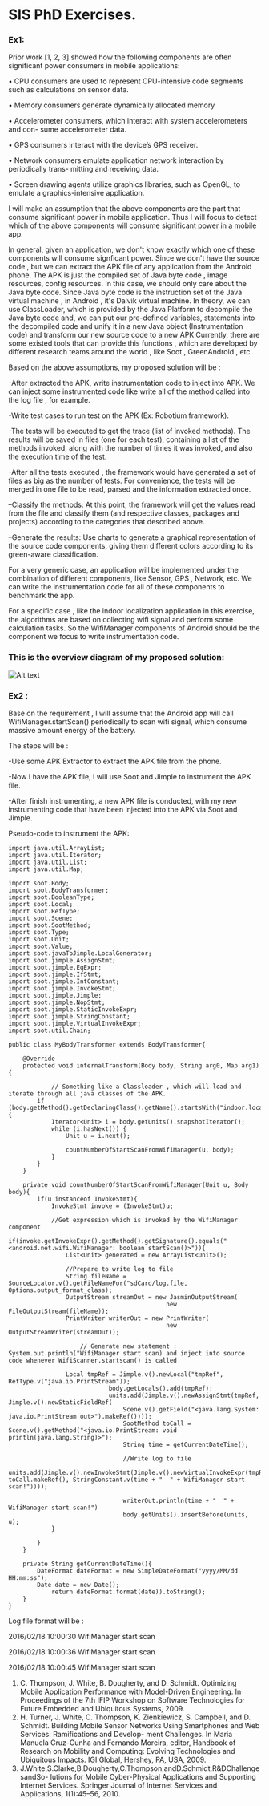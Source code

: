 # SIS PhD Exercises.

### Ex1:

Prior work [1, 2, 3] showed how the following components are often significant power consumers in mobile applications:

• CPU consumers are used to represent CPU-intensive code segments such as calculations on sensor data.

• Memory consumers generate dynamically allocated memory

• Accelerometer consumers, which interact with system accelerometers and con- sume accelerometer data.

• GPS consumers interact with the device’s GPS receiver.

• Network consumers emulate application network interaction by periodically trans- mitting and receiving data.

• Screen drawing agents utilize graphics libraries, such as OpenGL, to emulate a graphics-intensive application.

I will make an assumption that the above components are the part that consume significant power in mobile application. Thus I will focus to detect which of the above components will consume significant power in a mobile app.

In general, given an application, we don't know exactly which one of these components will consume signficant power. Since we don't have the source code , but we can extract the APK file of any application from the Android phone. The APK is just the compiled set of Java byte code , image resources, config resources. In this case, we should only care about the Java byte code. Since Java byte code is the instruction set of the Java virtual machine  , in Android , it's Dalvik virtual machine. In theory, we can use ClassLoader, which is provided by the Java Platform to decompile the Java byte code and, we can put our pre-defined variables, statements into the decompiled code and unify it in a new Java object (Instrumentation code) and transform our new source code to a new APK.Currently, there are some existed tools that can provide this functions , which are developed by different research teams around the world , like Soot , GreenAndroid , etc

Based on the above assumptions, my proposed solution will be :

-After extracted the APK, write instrumentation code to inject into APK. We can inject some instrumented code like write all of the method called into the log file , for example.

-Write test cases to run test on the APK (Ex: Robotium framework).

-The tests will be executed to get the trace (list of invoked methods). The results will be saved in files (one for each test), containing a list of the methods invoked, along with the number of times it was invoked, and also the execution time of the test.

-After all the tests executed , the framework would have generated a set of files as big as the number of tests. For convenience, the tests will be merged in one file to be read, parsed and the information extracted once.

–Classify the methods: At this point, the framework will get the values read from the file and classify them (and respective classes, packages and projects) according to the categories that described above.

–Generate the results: Use charts to generate a graphical representation of the source code components, giving them different colors according to its green-aware classification.

For a very generic case, an application will be implemented under the combination of different components, like Sensor, GPS , Network, etc. We can write the instrumentation code for all of these components to benchmark the app. 

For a specific case , like the indoor localization application in this exercise, the algorithms are based on collecting wifi signal and perform some calculation tasks. So the WifiManager components of Android should be the component we focus to write instrumentation code.

### This is the overview diagram of my proposed solution:
![Alt text](step.png)

### Ex2 :

Base on the requirement , I will assume that the Android app will call WifiManager.startScan() periodically to scan wifi signal, which consume massive amount energy of the battery.

The steps will be :

-Use some APK Extractor to extract the APK file from the phone.

-Now I have the APK file, I will use Soot and Jimple to instrument the APK file.

-After finish instrumenting, a new APK file is conducted, with my new instrumenting code that have been injected into the APK via Soot and Jimple.

Pseudo-code to instrument the APK:

```
import java.util.ArrayList;
import java.util.Iterator;
import java.util.List;
import java.util.Map;

import soot.Body;
import soot.BodyTransformer;
import soot.BooleanType;
import soot.Local;
import soot.RefType;
import soot.Scene;
import soot.SootMethod;
import soot.Type;
import soot.Unit;
import soot.Value;
import soot.javaToJimple.LocalGenerator;
import soot.jimple.AssignStmt;
import soot.jimple.EqExpr;
import soot.jimple.IfStmt;
import soot.jimple.IntConstant;
import soot.jimple.InvokeStmt;
import soot.jimple.Jimple;
import soot.jimple.NopStmt;
import soot.jimple.StaticInvokeExpr;
import soot.jimple.StringConstant;
import soot.jimple.VirtualInvokeExpr;
import soot.util.Chain;

public class MyBodyTransformer extends BodyTransformer{

	@Override
	protected void internalTransform(Body body, String arg0, Map arg1) {
	
	        // Something like a Classloader , which will load and iterate through all java classes of the APK.
		if (body.getMethod().getDeclaringClass().getName().startsWith("indoor.localiaztion")) {
			Iterator<Unit> i = body.getUnits().snapshotIterator();
			while (i.hasNext()) {
				Unit u = i.next();

				countNumberOfStartScanFromWifiManager(u, body);
			}
		}
	}

	private void countNumberOfStartScanFromWifiManager(Unit u, Body body){		
		if(u instanceof InvokeStmt){
			InvokeStmt invoke = (InvokeStmt)u;
			
			//Get expression which is invoked by the WifiManager component
			if(invoke.getInvokeExpr().getMethod().getSignature().equals("<android.net.wifi.WifiManager: boolean startScan()>")){
				List<Unit> generated = new ArrayList<Unit>();
				
				//Prepare to write log to file
				String fileName = SourceLocator.v().getFileNameFor("sdCard/log.file, Options.output_format_class);
				OutputStream streamOut = new JasminOutputStream(
		                                    new FileOutputStream(fileName));
				PrintWriter writerOut = new PrintWriter(
		                                    new OutputStreamWriter(streamOut));
		                                    
			        // Generate new statement : System.out.println("WifiManager start scan) and inject into source code whenever WifiScanner.startscan() is called 
			        
				Local tmpRef = Jimple.v().newLocal("tmpRef", RefType.v("java.io.PrintStream"));
                	        body.getLocals().add(tmpRef);
                	        units.add(Jimple.v().newAssignStmt(tmpRef, Jimple.v().newStaticFieldRef(
                                Scene.v().getField("<java.lang.System: java.io.PrintStream out>").makeRef())));
                                SootMethod toCall = Scene.v().getMethod("<java.io.PrintStream: void println(java.lang.String)>");
                                String time = getCurrentDateTime();
                                
                                //Write log to file
                                units.add(Jimple.v().newInvokeStmt(Jimple.v().newVirtualInvokeExpr(tmpRef, toCall.makeRef(), StringConstant.v(time + "	" + WifiManager start scan!"))));
                               
                                writerOut.println(time + "	" + WifiManager start scan!")
                                body.getUnits().insertBefore(units, u);
			}
				
		}
	}
	
	private String getCurrentDateTime(){
	   	DateFormat dateFormat = new SimpleDateFormat("yyyy/MM/dd HH:mm:ss");
		Date date = new Date();
	        return dateFormat.format(date)).toString();
	}
}

```
Log file format will be :

2016/02/18 10:00:30  WifiManager start scan

2016/02/18 10:00:36  WifiManager start scan

2016/02/18 10:00:45  WifiManager start scan


1. C. Thompson, J. White, B. Dougherty, and D. Schmidt. Optimizing Mobile Application
Performance with Model-Driven Engineering. In Proceedings of the 7th IFIP Workshop on
Software Technologies for Future Embedded and Ubiquitous Systems, 2009.
2. H. Turner, J. White, C. Thompson, K. Zienkiewicz, S. Campbell, and D. Schmidt. Building Mobile Sensor Networks Using Smartphones and Web Services: Ramifications and Develop- ment Challenges. In Maria Manuela Cruz-Cunha and Fernando Moreira, editor, Handbook of Research on Mobility and Computing: Evolving Technologies and Ubiquitous Impacts.
IGI Global, Hershey, PA, USA, 2009.
3. J.White,S.Clarke,B.Dougherty,C.Thompson,andD.Schmidt.R&DChallengesandSo-
lutions for Mobile Cyber-Physical Applications and Supporting Internet Services. Springer
Journal of Internet Services and Applications, 1(1):45–56, 2010.

